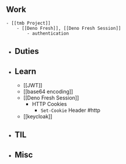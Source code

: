 ## Work
	- [[tmb Project]]
		- [[Deno Fresh]], [[Deno Fresh Session]]
			- authentication
- ## Duties
- ## Learn
	- [[JWT]]
	- [[base64 encoding]]
	- [[Deno Fresh Session]]
		- HTTP Cookies
			- `Set-Cookie` Header #http
	- [[keycloak]]
- ## TIL
- ## Misc